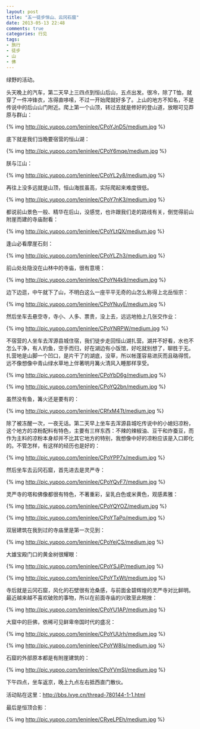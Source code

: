 ```yaml
---
layout: post
title: "五一徒步恒山、云冈石窟"
date: 2013-05-13 22:48
comments: true
categories: 行见
tags:
- 旅行
- 徒步
- 山
- 佛
---
```


绿野的活动。

头天晚上的汽车，第二天早上三四点到恒山后山，五点出发。很冷，除了T恤，就穿了一件冲锋衣，冻得直哆嗦，不过一开始爬就好多了。上山的地方不知名，不是传说中的后山山门附近。爬上第一个山顶，转过去就是修好的登山道，放眼可见莽原与群山：

{% img http://pic.yupoo.com/leninlee/CPoYJnD5/medium.jpg %}

底下就是我们当晚要宿营的恒山湖：

{% img http://pic.yupoo.com/leninlee/CPoY6mqe/medium.jpg %}

朕与江山：

{% img http://pic.yupoo.com/leninlee/CPoYL2y8/medium.jpg %}

再往上没多远就是山顶，恒山海拔虽高，实际爬起来难度很低。

{% img http://pic.yupoo.com/leninlee/CPoY7nK3/medium.jpg %}

都说前山景色一般、精华在后山，没感觉，也许跟我们走的路线有关，倒觉得前山附崖而建的寺庙耐看：

{% img http://pic.yupoo.com/leninlee/CPoYLtQX/medium.jpg %}

逢山必看摩崖石刻：

{% img http://pic.yupoo.com/leninlee/CPoYLZh3/medium.jpg %}

前山处处隐没在山林中的寺庙，很有意境：

{% img http://pic.yupoo.com/leninlee/CPoYN4k9/medium.jpg %}

边下边逛，中午就下了山，不明白这么一座平平无奇的山怎么称得上北岳恒宗：

{% img http://pic.yupoo.com/leninlee/CPoYNuyE/medium.jpg %}

然后坐车去悬空寺，寺小、人多、票贵，没上去，远远地拍上几张交作业：

{% img http://pic.yupoo.com/leninlee/CPoYNRPW/medium.jpg %}

不宿营的人坐车去浑源县城住宿，我们徒步走回恒山湖扎营。湖并不好看，水也不怎么干净，有人钓鱼，空手而归，好在湖边有小饭馆，好吃就别想了，聊胜于无。扎营地是山脚一个凹口，是片干了的湖底，没草，所以帐蓬容易进灰而且硌得慌，远不像想像中青山绿水草地上伴著明月篝火清风入睡那样享受。

{% img http://pic.yupoo.com/leninlee/CPoYbD6g/medium.jpg %}

{% img http://pic.yupoo.com/leninlee/CPoYQ2bn/medium.jpg %}

虽然没有鱼，篝火还是要有的：

{% img http://pic.yupoo.com/leninlee/CRfxM4Tt/medium.jpg %}

除了被冻醒一次，一夜无话。第二天早上坐车去浑源县城吃传说中的小媳妇凉粉，这个地方的凉粉配料有特色，主要有三样东西：不辣的辣椒油、豆干和炸蚕豆，而作为主料的凉粉本身却并不比其它地方的特别，我想像中好的凉粉应该是入口即化的。不管怎样，有这样的经历也是好的：

{% img http://pic.yupoo.com/leninlee/CPoYPP7x/medium.jpg %}

然后坐车去云冈石窟，首先进去是灵严寺：

{% img http://pic.yupoo.com/leninlee/CPoYQvF7/medium.jpg %}

灵严寺的塔和佛像都很有特色，不著重彩，呈乳白色或米黄色，观感素雅：

{% img http://pic.yupoo.com/leninlee/CPoYQYOZ/medium.jpg %}

{% img http://pic.yupoo.com/leninlee/CPoYTaPo/medium.jpg %}

双层建筑在我到过的寺庙里是第一次见到：

{% img http://pic.yupoo.com/leninlee/CPoYejCS/medium.jpg %}

大雄宝殿门口的黄金树很耀眼：

{% img http://pic.yupoo.com/leninlee/CPoYSJjP/medium.jpg %}

{% img http://pic.yupoo.com/leninlee/CPoYTxWt/medium.jpg %}

寺后就是云冈石窟，风化的石壁很有沧桑感，与前面金碧辉煌的灵严寺对比鲜明。最近越来越不喜欢破败的事物，所以在前面寺庙的兴致至此稍挫：

{% img http://pic.yupoo.com/leninlee/CPoYU1AP/medium.jpg %}

大窟中的巨佛，依稀可见鲜卑帝国时代的盛况：

{% img http://pic.yupoo.com/leninlee/CPoYUUrh/medium.jpg %}

{% img http://pic.yupoo.com/leninlee/CPoYW8Is/medium.jpg %}

石窟的外部原本都是有附崖建筑的：

{% img http://pic.yupoo.com/leninlee/CPoYVmSI/medium.jpg %}

下午四点，坐车返京，晚上九点左右抵西直门散伙。

活动贴在这里：http://bbs.lvye.cn/thread-780144-1-1.html

最后是恒顶合影：

{% img http://pic.yupoo.com/leninlee/CRyeLPEh/medium.jpg %}

